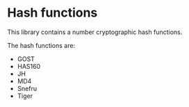 # Hash functions

This library contains a number cryptographic hash functions.

The hash functions are:
- GOST
- HAS160
- JH
- MD4
- Snefru
- Tiger
